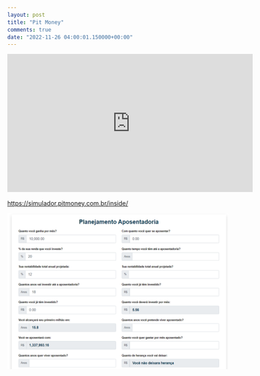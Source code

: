 ```yaml
---
layout: post
title: "Pit Money"
comments: true
date: "2022-11-26 04:00:01.150000+00:00"
---
```


<iframe width="560" height="315" src="https://www.youtube.com/embed/d_8MZpVi0II" title="YouTube video player" frameborder="0" allow="accelerometer; autoplay; clipboard-write; encrypted-media; gyroscope; picture-in-picture" allowfullscreen></iframe>

https://simulador.pitmoney.com.br/inside/

![](/assets/img/aSElnAYaF_85a322b1e38e235de47a7da521c46b28.png)
